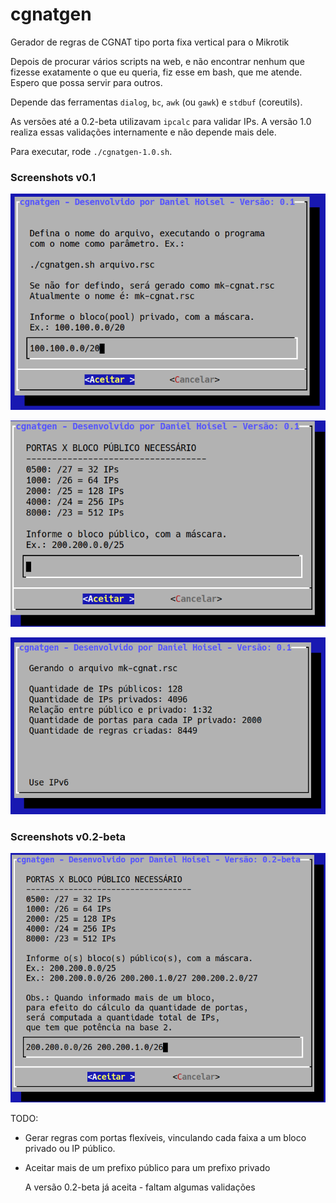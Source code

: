 # cgnatgen
Gerador de regras de CGNAT tipo porta fixa vertical para o Mikrotik

Depois de procurar vários scripts na web, e não encontrar nenhum que fizesse exatamente o que eu queria,
fiz esse em bash, que me atende. Espero que possa servir para outros.

Depende das ferramentas `dialog`, `bc`, `awk` (ou `gawk`) e `stdbuf` (coreutils).

As versões até a 0.2-beta utilizavam `ipcalc` para validar IPs. A versão 1.0 realiza essas validações internamente e não depende mais dele.

Para executar, rode `./cgnatgen-1.0.sh`.

### Screenshots v0.1

![Screenshot da entrada do prefixo privado](/cgnatgen.png "Bloco privado")

![Screenshot da entrada do prefixo público](/cgnatgen2.png "Bloco público")

![Screenshot da saída com informações](/cgnatgen3.png "Informações de saída")

### Screenshots v0.2-beta

![Screenshot da entrada dos blocos públicos](/cgnatgen4.png "Blocos públicos")

TODO: 
- Gerar regras com portas flexíveis, vinculando cada faixa a um bloco privado ou IP público. 
- Aceitar mais de um prefixo público para um prefixo privado

  A versão 0.2-beta já aceita - faltam algumas validações
